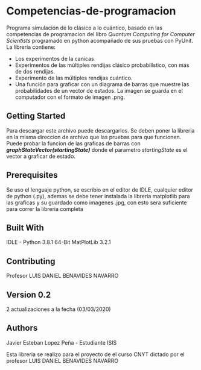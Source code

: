 # Competencias-de-programacion
Programa simulación de lo clásico a lo cuántico, basado en las competencias de programacion del libro *Quantum Computing for Computer Scientists* programado en python acompañado de sus pruebas con PyUnit. La libreria contiene:

- Los experimentos de la canicas
- Experimentos de las múltiples rendijas clásico probabilístico, con más de dos rendijas.
- Experimento de las múltiples rendijas cuántico.
- Una función para graficar con un diagrama de barras que muestre las probabilidades de un vector de estados. La imagen se guarda en el computador con el formato de imagen .png.

## Getting Started
Para descargar este archivo puede descargarlos. Se deben poner la libreria en la misma direccion de archivo que las pruebas para que funcionen. Puede probar la funcion de las graficas de barras con ***graphStateVector(startingState)*** donde el parametro *startingState* es el vector a graficar de estado.

## Prerequisites
Se uso el lenguaje python, se escribio en el editor de IDLE, cualquier editor de python (.py), ademas se debe tener instalada la libreria matplotlib para las graficas y su guardado como imagenes .jpg, con esto sera suficiente para correr la libreria completa

## Built With
IDLE - Python 3.8.1 64-Bit
MatPlotLib 3.2.1

## Contributing
Profesor LUIS DANIEL BENAVIDES NAVARRO

## Version 0.2
2 actualizaciones a la fecha (03/03/2020)

## Authors
Javier Esteban Lopez Peña - Estudiante ISIS

Esta libreria se realizo para el proyecto de el curso CNYT dictado por el profesor LUIS DANIEL BENAVIDES NAVARRO
